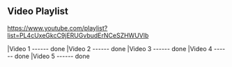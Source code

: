 ## Video Playlist
https://www.youtube.com/playlist?list=PL4cUxeGkcC9jERUGvbudErNCeSZHWUVlb

|Video 1 ------ done
|Video 2 ------ done
|Video 3 ------ done
|Video 4 ------ done
|Video 5 ------ done